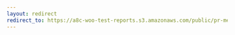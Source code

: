 ```yaml
---
layout: redirect
redirect_to: https://a8c-woo-test-reports.s3.amazonaws.com/public/pr-merge/41404/e2e/index.html
---
```

